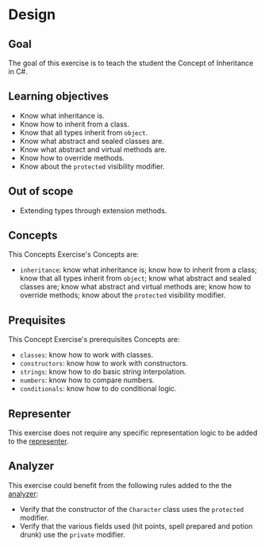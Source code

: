 # Design

## Goal

The goal of this exercise is to teach the student the Concept of Inheritance in C#.

## Learning objectives

- Know what inheritance is.
- Know how to inherit from a class.
- Know that all types inherit from `object`.
- Know what abstract and sealed classes are.
- Know what abstract and virtual methods are.
- Know how to override methods.
- Know about the `protected` visibility modifier.

## Out of scope

- Extending types through extension methods.

## Concepts

This Concepts Exercise's Concepts are:

- `inheritance`: know what inheritance is; know how to inherit from a class; know that all types inherit from `object`; know what abstract and sealed classes are; know what abstract and virtual methods are; know how to override methods; know about the `protected` visibility modifier.

## Prequisites

This Concept Exercise's prerequisites Concepts are:

- `classes`: know how to work with classes.
- `constructors`: know how to work with constructors.
- `strings`: know how to do basic string interpolation.
- `numbers`: know how to compare numbers.
- `conditionals`: know how to do conditional logic.

## Representer

This exercise does not require any specific representation logic to be added to the [representer][representer].

## Analyzer

This exercise could benefit from the following rules added to the the [analyzer][analyzer]:

- Verify that the constructor of the `Character` class uses the `protected` modifier.
- Verify that the various fields used (hit points, spell prepared and potion drunk) use the `private` modifier.

[analyzer]: https://github.com/exercism/csharp-analyzer
[representer]: https://github.com/exercism/csharp-representer
